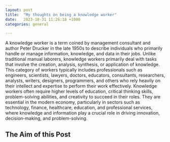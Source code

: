 ```yaml
---
layout: post
title:  "My thoughts on being a knowledge worker"
date:   2023-10-31 11:26:18 +1000
categories: general

---
```


A knowledge worker is a term coined by management consultant and author Peter Drucker in the late 1950s to describe individuals who primarily handle or manage information, knowledge, and data in their jobs. Unlike traditional manual laborers, knowledge workers primarily deal with tasks that involve the creation, analysis, synthesis, or application of knowledge. This category of workers typically includes professionals such as engineers, scientists, lawyers, doctors, educators, consultants, researchers, analysts, writers, designers, programmers, and others who rely heavily on their intellect and expertise to perform their work effectively. Knowledge workers often require higher levels of education, critical thinking skills, problem-solving abilities, and creativity to succeed in their roles. They are essential in the modern economy, particularly in sectors such as technology, finance, healthcare, education, and professional services, where knowledge and information play a crucial role in driving innovation, decision-making, and problem-solving.

## The Aim of this Post

